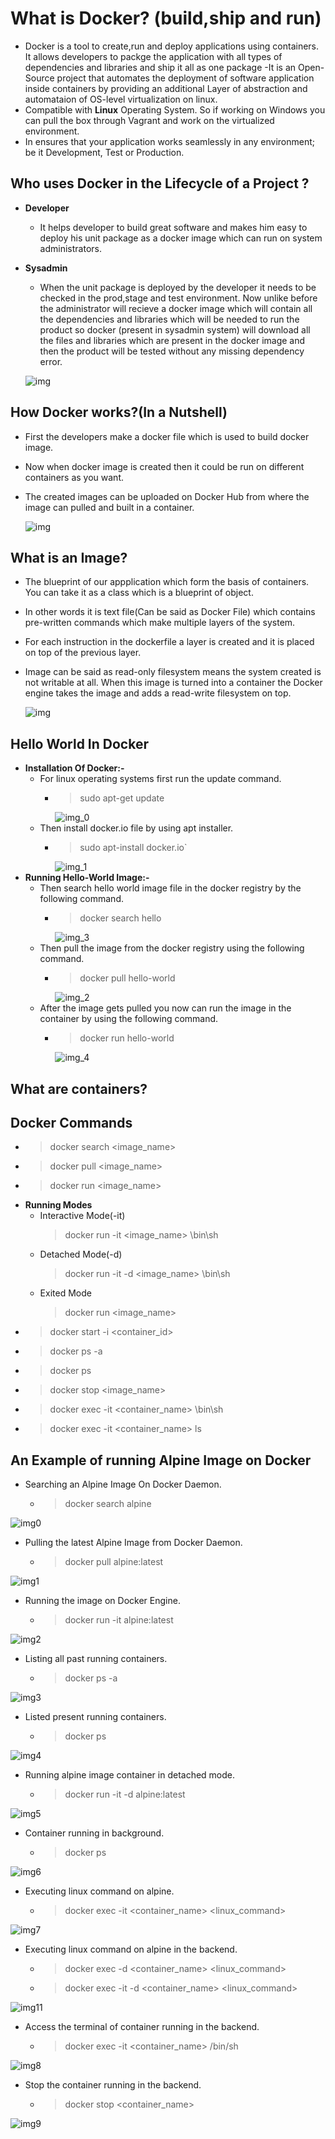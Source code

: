 # What is Docker? (build,ship and run)

- Docker is a tool to create,run and deploy applications using containers. It allows developers to packge the application with all types of dependencies and libraries and ship it all as one package
-It is an Open-Source project that automates the deployment of software application inside containers by providing an additional Layer of abstraction and automataion of OS-level virtualization on linux.
- Compatible with **Linux** Operating System. So if working on Windows you can pull the box through Vagrant and work on the virtualized environment.
- In ensures that your application works seamlessly in any environment; be it Development, Test or Production.

## Who uses Docker in the Lifecycle of a Project ?

- **Developer**
	- It helps developer to build great software and makes him easy to deploy his unit package as a docker image which can run on system administrators.
	
- **Sysadmin**
	- When the unit package is deployed by the developer it needs to be checked in the prod,stage and test environment. Now unlike before the administrator will recieve a docker image which will contain all the dependencies and libraries which will be needed to run the product so docker (present in sysadmin system) will download all the files and libraries which are present in the docker image and then the product will be tested without any missing dependency error.
	
	![img](https://github.com/PrajjawalBanati/Application-Containerization-Using-Docker/blob/master/Outputs/Docker_Introduction(Step-1).JPG)
	
## How Docker works?(In a Nutshell)

- First the developers make a docker file which is used to build docker image. 
- Now when docker image is created then it could be run on different containers as you want.
- The created images can be uploaded on Docker Hub from where the image can pulled and built in a container.
	
	![img](https://github.com/PrajjawalBanati/Application-Containerization-Using-Docker/blob/master/Outputs/Docker_Introduction(Step-2).JPG)

## What is an Image?

- The blueprint of our appplication which form the basis of containers. You can take it as a class which is a blueprint of object. 
- In other words it is text file(Can be said as Docker File) which contains pre-written commands which make multiple layers of the system.
- For each instruction in the dockerfile a layer is created and it is placed on top of the previous layer.
- Image can be said as read-only filesystem means the system created is not writable at all. When this image is turned into a container the Docker engine takes the image and adds a read-write filesystem on top.

	![img](https://github.com/PrajjawalBanati/Application-Containerization-Using-Docker/blob/master/Outputs/Docker_Introduction(Step-3).JPG)

## Hello World In Docker

- **Installation Of Docker:-**
	- For linux operating systems first run the update command.<br>
		- > sudo apt-get update
		  >
			![img_0](https://github.com/PrajjawalBanati/Application-Containerization-Using-Docker/blob/master/Outputs/Docker_Install(Step-1).JPG)
	- Then install docker.io file by using apt installer.<br>
		- > sudo apt-install docker.io`
		  >	
			![img_1](https://github.com/PrajjawalBanati/Application-Containerization-Using-Docker/blob/master/Outputs/Docker_Install(Step-2).JPG)
- **Running Hello-World Image:-**
	- Then search hello world image file in the docker registry by the following command.<br>
		- > docker search hello
		  >	
			![img_3](https://github.com/PrajjawalBanati/Application-Containerization-Using-Docker/blob/master/Outputs/Docker_Install(Step-4).JPG)
	- Then pull the image from the docker registry using the following command.<br>
		- > docker pull hello-world
		  >	
			![img_2](https://github.com/PrajjawalBanati/Application-Containerization-Using-Docker/blob/master/Outputs/Docker_Install(Step-5).JPG)
	- After the image gets pulled you now can run the image in the container by using the following command.<br>
		- > docker run hello-world
		  >	
			![img_4](https://github.com/PrajjawalBanati/Application-Containerization-Using-Docker/blob/master/Outputs/Docker_Install(Step-3).JPG)

## What are containers?

## Docker Commands

- > docker search <image_name>
  >
- > docker pull <image_name>
  >
- > docker run <image_name>
  >
- **Running Modes**
	- Interactive Mode(-it)
		> docker run -it <image_name> \bin\sh
		>
	- Detached Mode(-d)
		> docker run -it -d <image_name> \bin\sh
		>
	- Exited Mode
		> docker run <image_name>
		>
- > docker start -i <container_id>
  >
- > docker ps -a
  >
- > docker ps 
  >
- > docker stop <image_name>
  >
- > docker exec -it <container_name> \bin\sh
  >
- > docker exec -it <container_name> ls
  >
## An Example of running Alpine Image on Docker
- Searching an Alpine Image On Docker Daemon.
	- > docker search alpine
	  >
![img0](https://github.com/PrajjawalBanati/Application-Containerization-Using-Docker/blob/master/Outputs/Docker_Alpine_Example(Step-1).JPG)
- Pulling the latest Alpine Image from Docker Daemon.
	- > docker pull alpine:latest
	  > 
![img1](https://github.com/PrajjawalBanati/Application-Containerization-Using-Docker/blob/master/Outputs/Docker_Alpine_Example(Step-2).JPG)
- Running the image on Docker Engine.
	- > docker run -it alpine:latest
	  > 
![img2](https://github.com/PrajjawalBanati/Application-Containerization-Using-Docker/blob/master/Outputs/Docker_Alpine_Example(Step-3).JPG)
- Listing all past running containers.
	- > docker ps -a
	  > 
![img3](https://github.com/PrajjawalBanati/Application-Containerization-Using-Docker/blob/master/Outputs/Docker_Alpine_Example(Step-4).JPG)
- Listed present running containers.
	- > docker ps
	  >
![img4](https://github.com/PrajjawalBanati/Application-Containerization-Using-Docker/blob/master/Outputs/Docker_Alpine_Example(Step-5).JPG)
- Running alpine image container in detached mode.
	- > docker run -it -d alpine:latest
	  >
![img5](https://github.com/PrajjawalBanati/Application-Containerization-Using-Docker/blob/master/Outputs/Docker_Alpine_Example(Step-6).JPG)
- Container running in background.
	- > docker ps
	>
![img6](https://github.com/PrajjawalBanati/Application-Containerization-Using-Docker/blob/master/Outputs/Docker_Alpine_Example(Step-7).JPG)
- Executing linux command on alpine.
	- > docker exec -it <container_name> <linux_command>
	>
![img7](https://github.com/PrajjawalBanati/Application-Containerization-Using-Docker/blob/master/Outputs/Docker_Alpine_Example(Step-8).JPG)
- Executing linux command on alpine in the backend.
	- > docker exec -d <container_name> <linux_command>
	- >  docker exec -it -d <container_name> <linux_command>
	>
![img11](https://github.com/PrajjawalBanati/Application-Containerization-Using-Docker/blob/master/Outputs/Docker_Alpine_Example(Step-12).JPG)
- Access the terminal of container running in the backend.
	- > docker exec -it <container_name> /bin/sh
	>
![img8](https://github.com/PrajjawalBanati/Application-Containerization-Using-Docker/blob/master/Outputs/Docker_Alpine_Example(Step-9).JPG)
- Stop the container running in the backend.
	- > docker stop <container_name>
	>
![img9](https://github.com/PrajjawalBanati/Application-Containerization-Using-Docker/blob/master/Outputs/Docker_Alpine_Example(Step-10).JPG)




